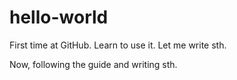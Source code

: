 # hello-world

First time at GitHub. Learn to use it. Let me write sth.

Now, following the guide and writing sth.
